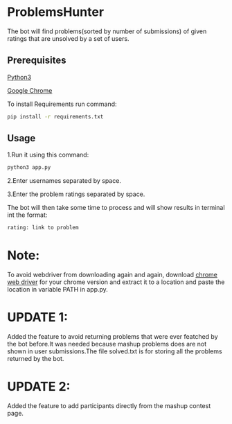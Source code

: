 # ProblemsHunter
The bot will find problems(sorted by number of submissions) of given ratings that are unsolved by a set of users.

## Prerequisites

[Python3](https://www.python.org/downloads/)

[Google Chrome](https://www.google.com/intl/en_in/chrome/)

To install Requirements run command:
```bash
pip install -r requirements.txt
```

## Usage

1.Run it using this command:

```bash
python3 app.py
```
2.Enter usernames separated by space.

3.Enter the problem ratings separated by space.

The bot will then take some time to process and will show results in terminal int the format:

```bash
rating: link to problem
```


# Note:
To avoid webdriver from downloading again and again, download [chrome web driver](http://chromedriver.chromium.org/downloads?tmpl=%2Fsystem%2Fapp%2Ftemplates%2Fprint%2F&showPrintDialog=1) for your chrome version and extract it to a location and paste the location in variable PATH in app.py.

# UPDATE 1:
Added the feature to avoid returning problems that were ever featched by the bot before.It was needed because mashup problems does are not shown in user submissions.The file solved.txt is for storing all the problems returned by the bot.

# UPDATE 2:
Added the feature to add participants directly from the mashup contest page.
